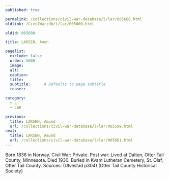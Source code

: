```yaml
---
published: true

permalink: /collections/civil-war-database/l/lar/005600.html
oldlink: /CivilWar/db/l/lar/005600.html

oldid: 005600

title: LARSEN, Amon

pagelist:
  exclude: false
  order: 5600
  image: 
  alt:
  caption:
  title:
  subtitle:      # Defaults to page subtitle
  teaser:

category: 
  - L 
  - LAR

previous:
  title: LARSEN, Amund
  url: /collections/civil-war-database/l/lar/005599.html  
next:
  title: LARSEN, Amund
  url: /collections/civil-war-database/l/lar/005601.html   
---
```

Born 1836 in Norway. Civil War: Private. Post war: Lived at Dalton, Otter Tail County, Minnesota. Died 1930. Buried in Kvam Lutheran Cemetery, St. Olaf, Otter Tail County. Sources: (Ulvestad p304) (Otter Tail County Historical Society)